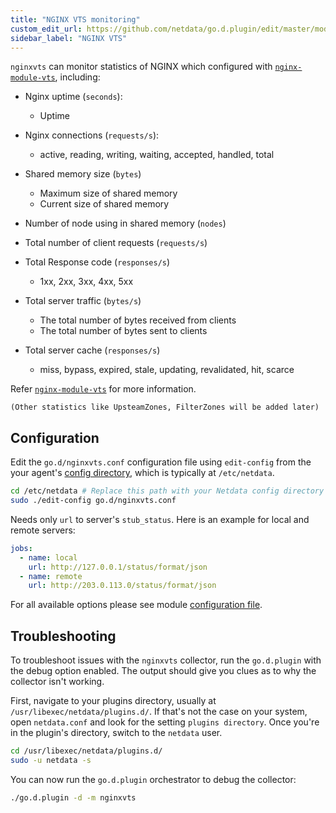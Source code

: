 ```yaml
---
title: "NGINX VTS monitoring"
custom_edit_url: https://github.com/netdata/go.d.plugin/edit/master/modules/nginxvts/README.md
sidebar_label: "NGINX VTS"
---
```




`nginxvts` can monitor statistics of NGINX which configured
with [`nginx-module-vts`](https://github.com/vozlt/nginx-module-vts), including:

- Nginx uptime (`seconds`):
    - Uptime
- Nginx connections (`requests/s`):
    - active, reading, writing, waiting, accepted, handled, total

- Shared memory size (`bytes`)
    - Maximum size of shared memory
    - Current size of shared memory
- Number of node using in shared memory (`nodes`)

- Total number of client requests (`requests/s`)
- Total Response code (`responses/s`)
    - 1xx, 2xx, 3xx, 4xx, 5xx
- Total server traffic (`bytes/s`)
    - The total number of bytes received from clients
    - The total number of bytes sent to clients
- Total server cache (`responses/s`)
    - miss, bypass, expired, stale, updating, revalidated, hit, scarce

Refer [`nginx-module-vts`](https://github.com/vozlt/nginx-module-vts#json) for more information.

`(Other statistics like UpsteamZones, FilterZones will be added later)`

## Configuration

Edit the `go.d/nginxvts.conf` configuration file using `edit-config` from the your
agent's [config directory](/docs/configure/nodes), which is typically at `/etc/netdata`.

```bash
cd /etc/netdata # Replace this path with your Netdata config directory
sudo ./edit-config go.d/nginxvts.conf
```

Needs only `url` to server's `stub_status`. Here is an example for local and remote servers:

```yaml
jobs:
  - name: local
    url: http://127.0.0.1/status/format/json
  - name: remote
    url: http://203.0.113.0/status/format/json
```

For all available options please see
module [configuration file](https://github.com/netdata/go.d.plugin/blob/master/config/go.d/nginxvts.conf).

## Troubleshooting

To troubleshoot issues with the `nginxvts` collector, run the `go.d.plugin` with the debug option enabled. The output
should give you clues as to why the collector isn't working.

First, navigate to your plugins directory, usually at `/usr/libexec/netdata/plugins.d/`. If that's not the case on your
system, open `netdata.conf` and look for the setting `plugins directory`. Once you're in the plugin's directory, switch
to the `netdata` user.

```bash
cd /usr/libexec/netdata/plugins.d/
sudo -u netdata -s
```

You can now run the `go.d.plugin` orchestrator to debug the collector:

```bash
./go.d.plugin -d -m nginxvts
```
